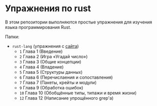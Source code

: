 # Упражнения по rust

В этом репозитории выполняются простые упражнения для изучения языка
программирования Rust.

Папки:

- `rust-lang` (упражнения с [сайта](https://doc.rust-lang.ru/book/))
	- `1` Глава 1 (Введение)
	- `2` Глава 2 (Игра «Угадай число»)
	- `3` Глава 3 (Общие концепции)
	- `4` Глава 4 (Владение)
	- `5` Глава 5 (Структуры данных)
	- `6` Глава 6 (Перечислаения и сопоставления)
	- `7` Глава 7 (Пакеты, крейты и модули)
	- `9` Глава 9 (Обработка ошибок)
	- `10` Глава 10 (Обобщённые типы, типажи и время жизни)
	- `12` Глава 12 (Написание упрощённого grep'а)
